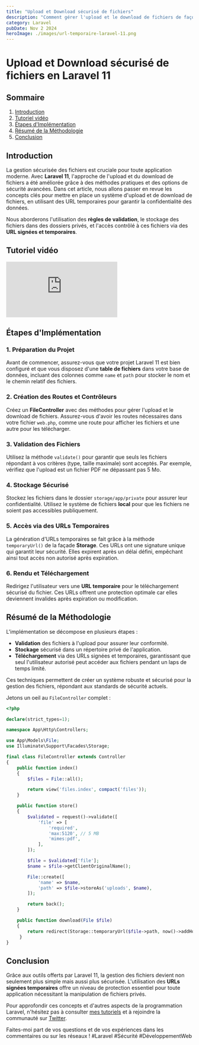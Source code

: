 ```yaml
---
title: "Upload et Download sécurisé de fichiers"
description: "Comment gérer l'upload et le download de fichiers de façon propre et sécurisée en utilisant Laravel 11."
category: Laravel
pubDate: Nov 2 2024
heroImage: ./images/url-temporaire-laravel-11.png
---
```


# Upload et Download sécurisé de fichiers en Laravel 11

## Sommaire
1. [Introduction](#introduction)
2. [Tutoriel vidéo](#tutoriel-video)
3. [Étapes d'Implémentation](#etapes-implementation)
4. [Résumé de la Méthodologie](#resume-methodologie)
5. [Conclusion](#conclusion)

## Introduction <a name="introduction"></a>

La gestion sécurisée des fichiers est cruciale pour toute application moderne. Avec **Laravel 11**, l'approche de l'upload et du download de fichiers a été améliorée grâce à des méthodes pratiques et des options de sécurité avancées. Dans cet article, nous allons passer en revue les concepts clés pour mettre en place un système d'upload et de download de fichiers, en utilisant des URL temporaires pour garantir la confidentialité des données.

Nous aborderons l'utilisation des **règles de validation**, le stockage des fichiers dans des dossiers privés, et l'accès contrôlé à ces fichiers via des **URL signées et temporaires**.

## Tutoriel vidéo <a name="tutoriel-video"></a>

<iframe class="w-full aspect-video" src="https://www.youtube.com/embed/XkhN5wWinT0" loading="lazy" frameborder="0" allowfullscreen></iframe>

## Étapes d'Implémentation <a name="etapes-implementation"></a>

### 1. Préparation du Projet
Avant de commencer, assurez-vous que votre projet Laravel 11 est bien configuré et que vous disposez d'une **table de fichiers** dans votre base de données, incluant des colonnes comme `name` et `path` pour stocker le nom et le chemin relatif des fichiers.

### 2. Création des Routes et Contrôleurs
Créez un **FileController** avec des méthodes pour gérer l'upload et le download de fichiers. Assurez-vous d'avoir les routes nécessaires dans votre fichier `web.php`, comme une route pour afficher les fichiers et une autre pour les télécharger.

### 3. Validation des Fichiers
Utilisez la méthode `validate()` pour garantir que seuls les fichiers répondant à vos critères (type, taille maximale) sont acceptés. Par exemple, vérifiez que l'upload est un fichier PDF ne dépassant pas 5 Mo.

### 4. Stockage Sécurisé
Stockez les fichiers dans le dossier `storage/app/private` pour assurer leur confidentialité. Utilisez le système de fichiers **local** pour que les fichiers ne soient pas accessibles publiquement.

### 5. Accès via des URLs Temporaires
La génération d'URLs temporaires se fait grâce à la méthode `temporaryUrl()` de la façade **Storage**. Ces URLs ont une signature unique qui garantit leur sécurité. Elles expirent après un délai défini, empêchant ainsi tout accès non autorisé après expiration.

### 6. Rendu et Téléchargement
Redirigez l'utilisateur vers une **URL temporaire** pour le téléchargement sécurisé du fichier. Ces URLs offrent une protection optimale car elles deviennent invalides après expiration ou modification.

## Résumé de la Méthodologie <a name="resume-methodologie"></a>

L'implémentation se décompose en plusieurs étapes :

- **Validation** des fichiers à l'upload pour assurer leur conformité.
- **Stockage** sécurisé dans un répertoire privé de l'application.
- **Téléchargement** via des URLs signées et temporaires, garantissant que seul l'utilisateur autorisé peut accéder aux fichiers pendant un laps de temps limité.

Ces techniques permettent de créer un système robuste et sécurisé pour la gestion des fichiers, répondant aux standards de sécurité actuels.

Jetons un oeil au `FileController` complet :

```php
<?php

declare(strict_types=1);

namespace App\Http\Controllers;

use App\Models\File;
use Illuminate\Support\Facades\Storage;

final class FileController extends Controller
{
    public function index()
    {
        $files = File::all();

        return view('files.index', compact('files'));
    }

    public function store()
    {
        $validated = request()->validate([
            'file' => [
                'required',
                'max:5120', // 5 MB
                'mimes:pdf',
            ],
        ]);

        $file = $validated['file'];
        $name = $file->getClientOriginalName();

        File::create([
            'name' => $name,
            'path' => $file->storeAs('uploads', $name),
        ]);

        return back();
    }

    public function download(File $file)
    {
        return redirect(Storage::temporaryUrl($file->path, now()->addHour()));
     }
}
```

## Conclusion <a name="conclusion"></a>

Grâce aux outils offerts par Laravel 11, la gestion des fichiers devient non seulement plus simple mais aussi plus sécurisée. L'utilisation des **URLs signées temporaires** offre un niveau de protection essentiel pour toute application nécessitant la manipulation de fichiers privés.

Pour approfondir ces concepts et d'autres aspects de la programmation Laravel, n'hésitez pas à consulter [mes tutoriels](https://www.youtube.com/@LaravelJutsu) et à rejoindre la communauté sur [Twitter](https://twitter.com/LaravelJutsu).

Faites-moi part de vos questions et de vos expériences dans les commentaires ou sur les réseaux ! #Laravel #Sécurité #DéveloppementWeb

